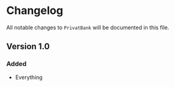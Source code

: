 # Changelog

All notable changes to `PrivatBank` will be documented in this file.

## Version 1.0

### Added
- Everything
